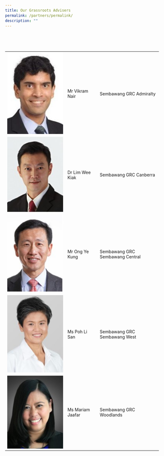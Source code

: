 ```yaml
---
title: Our Grassroots Advisers
permalink: /partners/permalink/
description: ""
---
```

<table> 
<tr> 
<td><img src="/images/Mr Vikram Nair.jpg" alt="How Koon Jauw" style="width:300px;"/></td> 
<td>Mr Vikram Nair </td>
<td>Sembawang GRC Admiralty</td>
 </tr>
	<tr> 
<td><img src="/images/Dr Lim Wee Kiak.jpg" alt="Dr Lim Wee Kiak" style="width:300px;"/></td> 
<td>Dr Lim Wee Kiak</td>
<td>Sembawang GRC  Canberra</td>
 </tr>		
<tr> 
<td><img src="/images/Mr Ong Ye Kung.jpg" alt="Mr Ong Ye Kung" style="width:300px;"/></td> 
<td>Mr Ong Ye Kung</td>
<td>Sembawang GRC  Sembawang Central</td>
 </tr>			
<tr> 
<td><img src="/images/Ms Poh Li San.jpg" alt="Ms Poh Li San" style="width:300px;"/></td> 
<td>Ms Poh Li San</td>
<td>Sembawang GRC  Sembawang West</td>
	</tr>		
	<tr> 
<tr> 
<td><img src="/images/Ms Mariam Jaafar.jpg" alt="Ms Mariam Jaafar" style="width:300px;"/></td> 
<td>Ms Mariam Jaafar</td>
<td>Sembawang GRC  Woodlands</td>
	</tr>			
		
 </tr>